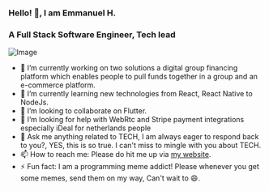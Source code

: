 ### Hello! 👋, I am Emmanuel H.
### A Full Stack Software Engineer, Tech lead



![Image](https://www.masterdc.com/images/photos/best-music-for-programmers.jpg)

- 🔭 I’m currently working on two solutions a digital group financing platform which enables people to pull funds together in a group and an e-commerce platform.
- 🌱 I’m currently learning new technologies from React, React Native to NodeJs.
- 👯 I’m looking to collaborate on Flutter.
- 🤔 I’m looking for help with WebRtc and Stripe payment integrations especially iDeal for netherlands people
- 💬 Ask me anything related to TECH, I am always eager to respond back to you?, YES, this is so true. I can't miss to mingle with you about TECH.
- 📫 How to reach me: Please do hit me up via [my website](https://www.emmanuelhakorimana.me/).
- ⚡ Fun fact: I am a programming meme addict! Please whenever you get some memes, send them on my way, Can't wait to 😄. 

